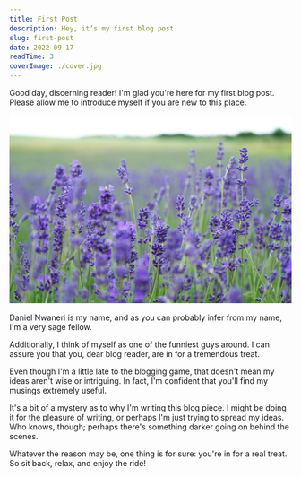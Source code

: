 ```yaml
---
title: First Post
description: Hey, it’s my first blog post
slug: first-post
date: 2022-09-17
readTime: 3
coverImage: ./cover.jpg
---
```


Good day, discerning reader! I'm glad you're here for my first blog post. Please allow me to introduce myself if you are new to this place.

![Alt text here](./cover.jpg)

Daniel Nwaneri is my name, and as you can probably infer from my name, I'm a very sage fellow. 

Additionally, I think of myself as one of the funniest guys around. I can assure you that you, dear blog reader, are in for a tremendous treat.

Even though I'm a little late to the blogging game, that doesn't mean my ideas aren't wise or intriguing. In fact, I'm confident that you'll find my musings extremely useful.

It's a bit of a mystery as to why I'm writing this blog piece. I might be doing it for the pleasure of writing, or perhaps I'm just trying to spread my ideas. Who knows, though; perhaps there's something darker going on behind the scenes.

Whatever the reason may be, one thing is for sure: you're in for a real treat. So sit back, relax, and enjoy the ride!
